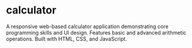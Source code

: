 # calculator
A responsive web-based calculator application demonstrating core programming skills and UI design. Features basic and advanced arithmetic operations. Built with HTML, CSS, and JavaScript.
